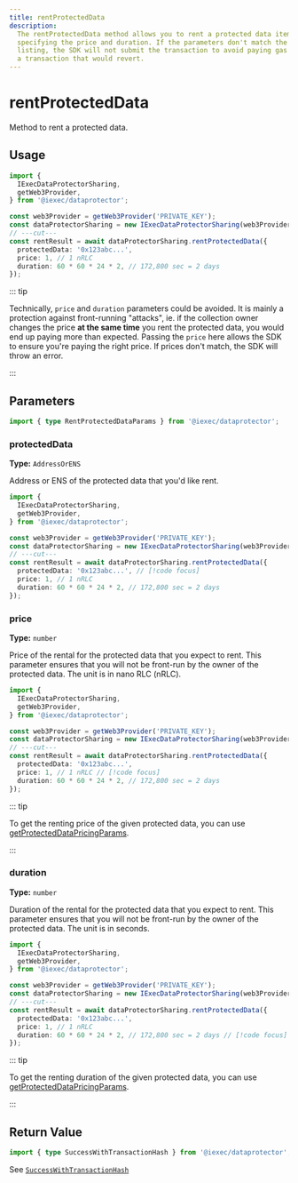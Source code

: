 ```yaml
---
title: rentProtectedData
description:
  The rentProtectedData method allows you to rent a protected data item by
  specifying the price and duration. If the parameters don't match the current
  listing, the SDK will not submit the transaction to avoid paying gas fees for
  a transaction that would revert.
---
```


# rentProtectedData <ChainNotSupportedBadge />

Method to rent a protected data.

## Usage

```ts twoslash
import {
  IExecDataProtectorSharing,
  getWeb3Provider,
} from '@iexec/dataprotector';

const web3Provider = getWeb3Provider('PRIVATE_KEY');
const dataProtectorSharing = new IExecDataProtectorSharing(web3Provider);
// ---cut---
const rentResult = await dataProtectorSharing.rentProtectedData({
  protectedData: '0x123abc...',
  price: 1, // 1 nRLC
  duration: 60 * 60 * 24 * 2, // 172,800 sec = 2 days
});
```

::: tip

Technically, `price` and `duration` parameters could be avoided. It is mainly a
protection against front-running "attacks", ie. if the collection owner changes
the price **at the same time** you rent the protected data, you would end up
paying more than expected. Passing the `price` here allows the SDK to ensure
you're paying the right price. If prices don't match, the SDK will throw an
error.

:::

## Parameters

```ts twoslash
import { type RentProtectedDataParams } from '@iexec/dataprotector';
```

### protectedData <RequiredBadge />

**Type:** `AddressOrENS`

Address or ENS of the protected data that you'd like rent.

```ts twoslash
import {
  IExecDataProtectorSharing,
  getWeb3Provider,
} from '@iexec/dataprotector';

const web3Provider = getWeb3Provider('PRIVATE_KEY');
const dataProtectorSharing = new IExecDataProtectorSharing(web3Provider);
// ---cut---
const rentResult = await dataProtectorSharing.rentProtectedData({
  protectedData: '0x123abc...', // [!code focus]
  price: 1, // 1 nRLC
  duration: 60 * 60 * 24 * 2, // 172,800 sec = 2 days
});
```

### price <RequiredBadge />

**Type:** `number`

Price of the rental for the protected data that you expect to rent. This
parameter ensures that you will not be front-run by the owner of the protected
data. The unit is in nano RLC (nRLC).

```ts twoslash
import {
  IExecDataProtectorSharing,
  getWeb3Provider,
} from '@iexec/dataprotector';

const web3Provider = getWeb3Provider('PRIVATE_KEY');
const dataProtectorSharing = new IExecDataProtectorSharing(web3Provider);
// ---cut---
const rentResult = await dataProtectorSharing.rentProtectedData({
  protectedData: '0x123abc...',
  price: 1, // 1 nRLC // [!code focus]
  duration: 60 * 60 * 24 * 2, // 172,800 sec = 2 days
});
```

::: tip

To get the renting price of the given protected data, you can use
[getProtectedDataPricingParams](../read/getProtectedDataPricingParams.md).

:::

### duration <RequiredBadge />

**Type:** `number`

Duration of the rental for the protected data that you expect to rent. This
parameter ensures that you will not be front-run by the owner of the protected
data. The unit is in seconds.

```ts twoslash
import {
  IExecDataProtectorSharing,
  getWeb3Provider,
} from '@iexec/dataprotector';

const web3Provider = getWeb3Provider('PRIVATE_KEY');
const dataProtectorSharing = new IExecDataProtectorSharing(web3Provider);
// ---cut---
const rentResult = await dataProtectorSharing.rentProtectedData({
  protectedData: '0x123abc...',
  price: 1, // 1 nRLC
  duration: 60 * 60 * 24 * 2, // 172,800 sec = 2 days // [!code focus]
});
```

::: tip

To get the renting duration of the given protected data, you can use
[getProtectedDataPricingParams](../read/getProtectedDataPricingParams.md).

:::

## Return Value

```ts twoslash
import { type SuccessWithTransactionHash } from '@iexec/dataprotector';
```

See [`SuccessWithTransactionHash`](../../types.md#successwithtransactionhash)

<script setup>
import RequiredBadge from '@/components/RequiredBadge.vue'
import ChainNotSupportedBadge from '@/components/ChainNotSupportedBadge.vue'
</script>
